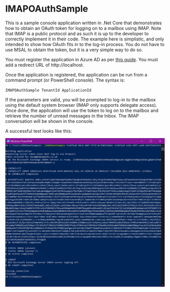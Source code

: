 # IMAPOAuthSample

This is a sample console application written in .Net Core that demonstrates how to obtain an OAuth token for logging on to a mailbox using IMAP.  Note that IMAP is a public protocol and as such it is up to the developer to correctly implement it in their code. The example here is simplistic, and only intended to show how OAuth fits in to the log-in process. You do not have to use MSAL to obtain the token, but it is a very simple way to do so.

You must register the application in Azure AD as per [this guide](https://docs.microsoft.com/en-us/exchange/client-developer/legacy-protocols/how-to-authenticate-an-imap-pop-smtp-application-by-using-oauth#get-an-access-token "Authenticate an IMAP application using OAuth").  You must add a redirect URL of http://localhost.

Once the application is registered, the application can be run from a command prompt (or PowerShell console).  The syntax is:

`IMAPOAuthSample TenantId ApplicationId`

If the parameters are valid, you will be prompted to log-in to the mailbox using the default system browser (IMAP only supports delegate access).  Once done, the application will use the token to log on to the mailbox and retrieve the number of unread messages in the Inbox.  The IMAP conversation will be shown in the console.

A successful test looks like this:

![IMAPOAuthSample Successful Test Screenshot](https://github.com/David-Barrett-MS/IMAPOAuthSample/blob/master/IMAPOAuthSample.png?raw=true "IMAPOAuthSample Successful Test Screenshot")
